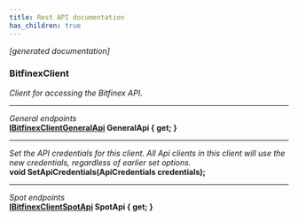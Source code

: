 ```yaml
---
title: Rest API documentation
has_children: true
---
```

*[generated documentation]*  
### BitfinexClient  
*Client for accessing the Bitfinex API.*
  
***
*General endpoints*  
**[IBitfinexClientGeneralApi](GeneralApi/IBitfinexClientGeneralApi.html) GeneralApi { get; }**  
***
*Set the API credentials for this client. All Api clients in this client will use the new credentials, regardless of earlier set options.*  
**void SetApiCredentials(ApiCredentials credentials);**  
***
*Spot endpoints*  
**[IBitfinexClientSpotApi](SpotApi/IBitfinexClientSpotApi.html) SpotApi { get; }**  
